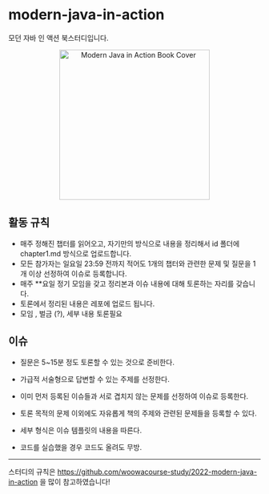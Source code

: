 # modern-java-in-action
모던 자바 인 액션 북스터디입니다.
<div align="center">
  <img src="https://github.com/SSAFY-Book-Study/modern-java-in-action/assets/49369306/daf8f0c9-ba55-44d7-9d46-2b9607e95df9" alt="Modern Java in Action Book Cover" width="300">
</div>

## 활동 규칙
- 매주 정해진 챕터를 읽어오고, 자기만의 방식으로 내용을 정리해서 id 폴더에 chapter1.md 방식으로 업로드합니다.
- 모든 참가자는 일요일 23:59 전까지 적어도 1개의 챕터와 관련한 문제 및 질문을 1개 이상 선정하여 이슈로 등록합니다.
- 매주 **요일 정기 모임을 갖고 정리본과 이슈 내용에 대해 토론하는 자리를 갖습니다.
- 토론에서 정리된 내용은 레포에 업로드 됩니다.
- 모임 , 벌금 (?), 세부 내용 토론필요

## 이슈
- 질문은 5~15분 정도 토론할 수 있는 것으로 준비한다.

- 가급적 서술형으로 답변할 수 있는 주제를 선정한다.

- 이미 먼저 등록된 이슈들과 서로 겹치지 않는 문제를 선정하여 이슈로 등록한다.

- 토론 목적의 문제 이외에도 자유롭게 책의 주제와 관련된 문제들을 등록할 수 있다.

- 세부 형식은 이슈 템플릿의 내용을 따른다.

- 코드를 실습했을 경우 코드도 올려도 무방.



----


스터디의 규칙은 https://github.com/woowacourse-study/2022-modern-java-in-action 을 많이 참고하였습니다!
